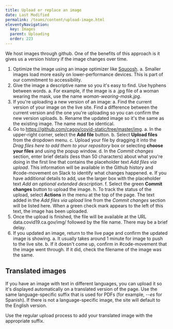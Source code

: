 ```yaml
---
title: Upload or replace an image
date: Last Modified 
permalink: /teams/content/upload-image.html
eleventyNavigation:
  key: Images
  parent: Uploading
  order: 223
---
```


We host images through github. One of the benefits of this approach is it gives us a version history if the image changes over time.

1. Optimize the image using an image optimizer like [Squoosh](https://squoosh.app/).
  a. Smaller images load more easily on lower-performance devices. This is part of our commitment to accessibility.
3. Give the image a descriptive name so you it's easy to find. Use hyphens between words.
  a. For example, if the image is a .jpg file of a woman wearing the mask, use the name _woman-wearing-mask.jpg_.
3. If you're uploading a new version of an image:
  a. Find the current version of your image on the live site. Find a difference between the current version and the one you're uploading so you can confirm the new version uploads.
  b. Rename the updated image so it's the same as the existing image. The name must be identical.
4. Go to https://github.com/cagov/covid-static/tree/master/img.
  a. In the upper-right corner, select the **Add file** button.
  b. Select **Upload files** from the dropdown menu.
  c. Upload your file by dragging it into the _Drag files here to add them to your repository_ box or selecting **choose your files** and using the popup window. 
  d. In the _Commit changes_ section, enter brief details (less than 50 characters) about what you're doing in the first line that contains the placeholder text _Add files via upload_. This information will be available in the Github history and #code-movement on Slack to identify what changes happened. 
  e. If you have additional details to add, use the larger box with the placeholder text _Add an optional extended description_.
  f. Select the green **Commit changes** button to upload the image.
  h. To track the status of the upload, select **Actions** in the menu at the top of the page. The text added in the _Add files via upload_ line from the _Commit changes_ section will be listed here. When a green check mark appears to the left of this text, the image has been uploaded.
5. Once the upload is finished, the file will be available at the URL data.covid19.ca.gov/img/ followed by the file name. There may be a brief delay.
6. If you updated an image, return to the live page and confirm the updated image is showing.
  a. It usually takes around 1 minute for image to push to the live site.
  b. If it doesn't come up, confirm in #code-movement that the image went through. If it did, check the filename of the image was the same.

## Translated images

If you have an image with text in different languages, you can upload it so it's displayed automatically on a translated version of the page. Use the same language-specific suffix that is used for PDFs (for example, _--es_ for Spanish). If there is not a language-specific image, the site will default to the English version.

Use the regular upload process to add your translated image with the appropriate suffix.
